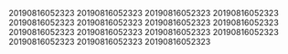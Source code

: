 20190816052323
20190816052323
20190816052323
20190816052323
20190816052323
20190816052323
20190816052323
20190816052323
20190816052323
20190816052323
20190816052323
20190816052323
20190816052323
20190816052323
20190816052323
